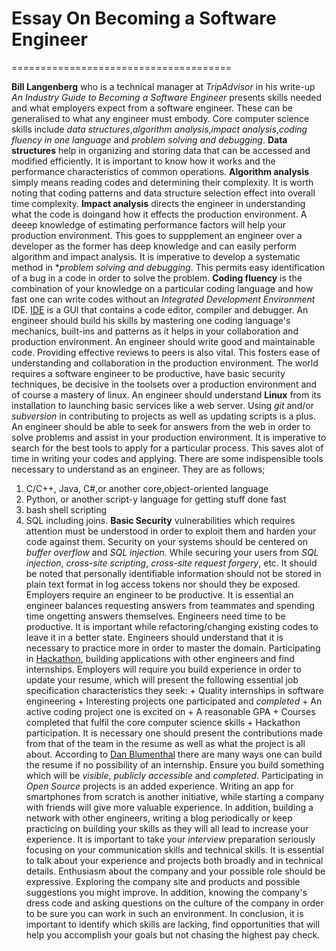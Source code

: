 # Essay On Becoming a Software Engineer
======================================

   **Bill Langenberg** who is a technical manager at *TripAdvisor* in his write-up *An Industry Guide to Becoming a Software Engineer*
presents skills needed and what employers expect from a software engineer. These can be generalised to what any engineer must embody.
   Core computer science skills include *data structures*,*algorithm analysis*,*impact analysis*,*coding fluency in one language* and *problem solving and debugging*.
   **Data structures** help in organizing and storing data that can be accessed and modified efficiently. It is important to know how it works and the performance characteristics of common operations.
   **Algorithm analysis** simply means reading codes and determining their complexity. It is worth noting that coding patterns and data structure selection effect into overall time complexity.
   **Impact analysis** directs the engineer in understanding what the code is doingand how it effects the production environment. A deeep knowledge of estimating performance factors will help your production environment. This goes to suppplement an engineer over a developer as the former has deep knowledge and can easily perform algorithm and impact analysis.
   It is imperative to develop a systematic method in **problem solving and debugging*. This permits easy identification of a bug in a code in order to solve the problem.
   **Coding fluency** is the combination of your knowledge on a particular coding language and how fast one can write codes without an *Integrated Development Environment* IDE. [IDE](http://searchsoftwarequality.techtarget.com/definition/integrated-development-environment "Definition of IDE") is a GUI that contains a code editor, compiler and debugger. An engineer should build his skills by mastering one coding language's mechanics, built-ins and patterns as it helps in your collaboration and production environment.
   An engineer should write good and maintainable code. Providing effective reviews to peers is also vital. This fosters ease of understanding and collaboration in the production environment. 
   The world requires a software engineer to be productive, have basic security techniques, be decisive in the toolsets over a production environment and of course a mastery of linux.
   An engineer should understand **Linux** from its installation to launching basic services like a web server. Using *git* and/or *subversion* in contributing to projects as well as updating scripts is a plus. An engineer should be able to seek for answers from the web in order to solve problems and assist in your production environment.
   It is imperative to search for the best tools to apply for a particular process. This saves alot of time in writing your codes and applying. There are some indispensible tools necessary to understand as an engineer. They are as follows;
   1. C/C++, Java, C#,or another core,object-oriented language
   2. Python, or another script-y language for getting stuff done fast
   3. bash shell scripting
   4. SQL including joins. 
                                                                                                                                                                                                                                                                                                                                                                                                                                                                                                                                                                                                                                                                                                                                                                                                                                                                                                                                                                                                                                       **Basic Security** vulnerabilities which requires attention must be understood in order to exploit them and harden your code against them. Security on your systems should be centered on *buffer overflow* and *SQL injection*. While securing your users from *SQL injection*, *cross-site scripting*, *cross-site request forgery*, etc. It should be noted that personally identifiable information should not be stored in plain text format in log access tokens nor should they be exposed.
  Employers require an engineer to be productive. It is essential an engineer balances requesting answers from teammates and spending time ongetting answers themselves. Engineers need time to be productive. It is important while refactoring/changing existing codes to leave it in a better state.
   Engineers should understand that it is necessary to practice more in order to master the domain. Participating in [Hackathon](http://www.developerweek.com/hackathon/ "An example of a Hackathon"), building applications with other engineers and find internships. Employers will require you build experience in order to update your resume, which will present the following essential job specification characteristics they seek:
    + Quality internships in software engineering
    + Interesting projects one participated and *completed*
    + An active coding project one is excited on
    + A reasonable GPA
    + Courses completed that fulfil the core computer science skills
    + Hackathon participation.
  It is necessary one should present the contributions made from that of the team in the resume as well as what the project is all about. According to [Dan Blumenthal](https://dandreamsofcoding.com/2014/03/03/what-to-do-if-you-dont-get-a-summer-internship/) there are many ways one can build the resume if no possibility of an internship. Ensure you build something which will be *visible*, *publicly accessible* and *completed*. Participating in *Open Source* projects is an added experience. Writing an app for smartphones from scratch is another initiative, while starting a company with friends will give more valuable experience. In addition, building a network with other engineers, writing a blog periodically or keep practicing on building your skills as they will all lead to increase your experience.
  It is important to take your *interview* preparation seriously focusing on your communication skills and technical skills. It is essential to talk about your experience and projects both broadly and in technical details. Enthusiasm about the company and your possible role should be expressive. Exploring the company site and products and possible suggestions you might improve. In addition, knowing the company's dress code and asking questions on the culture of the company in order to be sure you can work in such an environment.
  In conclusion, it is important to identify which skills are lacking, find opportunities that will help you accomplish your goals but not chasing the highest pay check.
